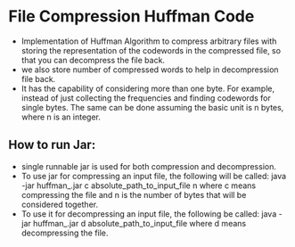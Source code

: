 # File Compression Huffman Code
  - Implementation of Huffman Algorithm to compress arbitrary files with storing the representation of the codewords in the compressed file,
    so that you can decompress the file back.
  - we also store number of compressed words to help in decompression file back.
  - It has the capability of considering more than one byte. For example, instead of just collecting the frequencies and finding codewords for single bytes.
    The same can be done assuming the basic unit is n bytes, where n is an integer.
    
## How to run Jar:
  - single runnable jar is used for both compression and decompression.
  - To use jar for compressing an input file, the following will be called:
        java -jar huffman_<id>.jar c absolute_path_to_input_file n
    where c means compressing the file and n is the number of bytes that will be considered together.
  - To use it for decompressing an input file, the following be called: 
        java -jar huffman_<id>.jar d absolute_path_to_input_file
    where d means decompressing the file.
    
  
